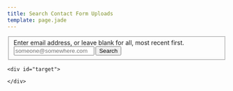 ```yaml
---
title: Search Contact Form Uploads
template: page.jade
---
```




<form class="ink-form" ng-controller="uploads">
    <fieldset>
        <div class="control-group">
            <label for="text-input">Enter email address, or leave blank for all, most recent first.</label>
            <div class="control large-80 append-button">
                <span><input id="text-input" type="email" placeholder="someone@somewhere.com" ng-model="sender"></span>
                <button class="ink-button" ng-click="search()"><i class="icon-search"></i> Search</button>
            </div>
        </div>
    </fieldset>

    <div id="target">

    </div>
</form>
<script>
var table = new Ink.UI.Table('.ink-table');
</script>
